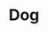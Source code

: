 ---
pid: MX257
title: Dog
location_transcription: 
zipcode: 
outside_phl: 
neighborhood: 
age: '6'
age_range: 6-13
instagram: 
image_file_name: MX_257.jpg
proposal_transcription: Dog
topic: Animals
topic_summary: '0'
type: Other No Form
keywords_other: dogs
credit: 
image_labels: 
twitter: 
facebook: 
permalink: "/monuments/mx257/"
layout: item-page
---